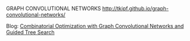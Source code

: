 
GRAPH CONVOLUTIONAL NETWORKS
http://tkipf.github.io/graph-convolutional-networks/

Blog: [Combinatorial Optimization with Graph Convolutional Networks and Guided Tree Search](https://github.com/intel-isl/nphard)
